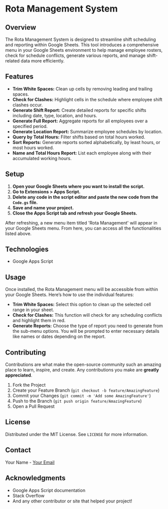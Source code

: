 # Rota Management System

## Overview
The Rota Management System is designed to streamline shift scheduling and reporting within Google Sheets. This tool introduces a comprehensive menu in your Google Sheets environment to help manage employee rosters, check for schedule conflicts, generate various reports, and manage shift-related data more efficiently.

## Features
- **Trim White Spaces:** Clean up cells by removing leading and trailing spaces.
- **Check for Clashes:** Highlight cells in the schedule where employee shift clashes occur.
- **Generate Shift Report:** Create detailed reports for specific shifts including date, type, location, and hours.
- **Generate Full Report:** Aggregate reports for all employees over a specified period.
- **Generate Location Report:** Summarize employee schedules by location.
- **Query by Total Hours:** Filter shifts based on total hours worked.
- **Sort Reports:** Generate reports sorted alphabetically, by least hours, or most hours worked.
- **Name and Total Hours Report:** List each employee along with their accumulated working hours.

## Setup
1. **Open your Google Sheets where you want to install the script.**
2. **Go to Extensions > Apps Script.**
3. **Delete any code in the script editor and paste the new code from the `Code.gs` file.**
4. **Save and name your project.**
5. **Close the Apps Script tab and refresh your Google Sheets.**

After refreshing, a new menu item titled 'Rota Management' will appear in your Google Sheets menu. From here, you can access all the functionalities listed above.

## Technologies
- Google Apps Script

## Usage
Once installed, the Rota Management menu will be accessible from within your Google Sheets. Here’s how to use the individual features:

- **Trim White Spaces:** Select this option to clean up the selected cell range in your sheet.
- **Check for Clashes:** This function will check for any scheduling conflicts and highlight them in red.
- **Generate Reports:** Choose the type of report you need to generate from the sub-menu options. You will be prompted to enter necessary details like names or dates depending on the report.

## Contributing
Contributions are what make the open-source community such an amazing place to learn, inspire, and create. Any contributions you make are **greatly appreciated**.

1. Fork the Project
2. Create your Feature Branch (`git checkout -b feature/AmazingFeature`)
3. Commit your Changes (`git commit -m 'Add some AmazingFeature'`)
4. Push to the Branch (`git push origin feature/AmazingFeature`)
5. Open a Pull Request

## License
Distributed under the MIT License. See `LICENSE` for more information.

## Contact
Your Name - [Your Email](mailto:your-email@example.com)

## Acknowledgments
- Google Apps Script documentation
- Stack Overflow
- And any other contributor or site that helped your project!
